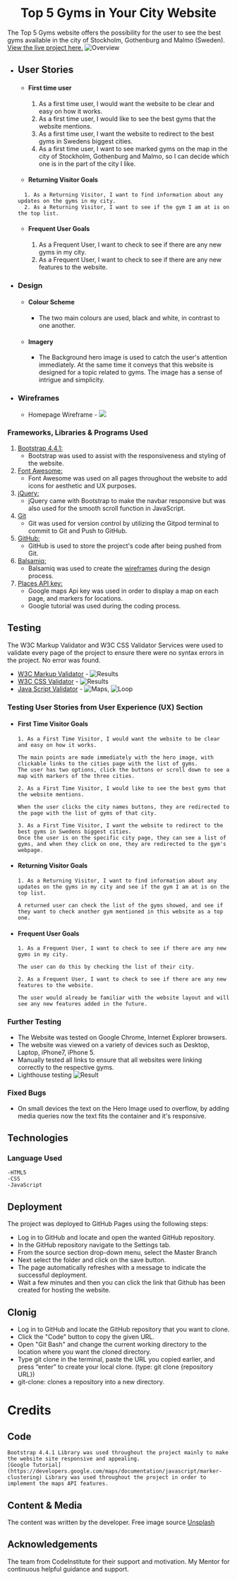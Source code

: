 <h1 align="center">Top 5 Gyms in Your City Website</h1>

The Top 5 Gyms website offers the possibility for the user to see the best gyms available in the city of Stockholm, Gothenburg and Malmo (Sweden).
[View the live project here.](https://elgas.github.io/top-five-gyms/) ![Overview](top5gyms-responsivetest.jpg)



- ## User Stories

    -   #### First time user
        1. As a first time user, I would want the website to be clear and easy on how it works.
        2. As a first time user, I would like to see the best gyms that the website mentions.
        3. As a first time user, I want the website to redirect to the best gyms in Swedens biggest cities.
        4. As a first time user, I want to see marked gyms on the map in the city of Stockholm, Gothenburg and Malmo, so I can decide which one is in the part of the city I like.

    -    #### Returning Visitor Goals

        1. As a Returning Visitor, I want to find information about any updates on the gyms in my city.
        2. As a Returning Visitor, I want to see if the gym I am at is on the top list.
    
    -   #### Frequent User Goals
        1. As a Frequent User, I want to check to see if there are any new gyms in my city.
        2. As a Frequent User, I want to check to see if there are any new features to the website. 

-   ### Design
    -   #### Colour Scheme
        -   The two main colours are used, black and white, in contrast to one another.
    -   #### Imagery
        -   The Background hero image is used to catch the user's attention immediately. At the same time it conveys that this website is designed for a topic related to gyms. The image has a sense of intrigue and simplicity.

*   ### Wireframes

    -   Homepage Wireframe - ![](https://github.com/elgas/top-five-gyms/blob/3aef83bd5f26ccbaaebb4cb5872c2015743306fd/wireframe.jpg)

### Frameworks, Libraries & Programs Used

1. [Bootstrap 4.4.1:](https://getbootstrap.com/docs/4.4/getting-started/introduction/)
    - Bootstrap was used to assist with the responsiveness and styling of the website.
1. [Font Awesome:](https://fontawesome.com/)
    - Font Awesome was used on all pages throughout the website to add icons for aesthetic and UX purposes.
1. [jQuery:](https://jquery.com/)
    - jQuery came with Bootstrap to make the navbar responsive but was also used for the smooth scroll function in JavaScript.
1. [Git](https://git-scm.com/)
    - Git was used for version control by utilizing the Gitpod terminal to commit to Git and Push to GitHub.
1. [GitHub:](https://github.com/)
    - GitHub is used to store the project's code after being pushed from Git.
1. [Balsamiq:](https://balsamiq.com/)
    - Balsamiq was used to create the [wireframes](https://github.com/) during the design process.
1. [Places API key:](https://developers.google.com/maps/documentation/embed/get-api-key)
    - Google maps Api key was used in order to display a map on each page, and markers for locations.
    - Google tutorial was used during the coding process.

## Testing

The W3C Markup Validator and W3C CSS Validator Services were used to validate every page of the project to ensure there were no syntax errors in the project.
No error was found.

-   [W3C Markup Validator](https://validator.w3.org/nu/#l27c34) - ![Results](html-test.png)
-   [W3C CSS Validator](https://jigsaw.w3.org/css-validator/validator) - ![Results](css-validator.jpg)
-   [Java Script Validator](https://jshint.com/) - ![Maps](jstest.jpg),
 ![Loop](javascript-test.jpg)

### Testing User Stories from User Experience (UX) Section

-   #### First Time Visitor Goals

        1. As a First Time Visitor, I would want the website to be clear and easy on how it works.

        The main points are made immediately with the hero image, with clickable links to the cities page with the list of gyms.
        The user has two options, click the buttons or scroll down to see a map with markers of the three cities.

        2. As a First Time Visitor, I would like to see the best gyms that the website mentions.

        When the user clicks the city names buttons, they are redirected to the page with the list of gyms of that city.

        3. As a First Time Visitor, I want the website to redirect to the best gyms in Swedens biggest cities.
        Once the user is on the specific city page, they can see a list of gyms, and when they click on one, they are redirected to the gym's webpage.

-   #### Returning Visitor Goals

        1. As a Returning Visitor, I want to find information about any updates on the gyms in my city and see if the gym I am at is on the top list.

        A returned user can check the list of the gyms showed, and see if they want to check another gym mentioned in this website as a top one.

    
-   #### Frequent User Goals

        1. As a Frequent User, I want to check to see if there are any new gyms in my city.

        The user can do this by checking the list of their city.

        2. As a Frequent User, I want to check to see if there are any new features to the website.

        The user would already be familiar with the website layout and will see any new features added in the future.


### Further Testing

-   The Website was tested on Google Chrome, Internet Explorer browsers.
-   The website was viewed on a variety of devices such as Desktop, Laptop, iPhone7, iPhone 5.
-   Manually tested all links to ensure that all websites were linking correctly to the respective gyms.
-   Lighthouse testing ![Result](lighthouse-result.jpg)

### Fixed Bugs

-   On small devices the text on the Hero Image used to overflow, by adding media queries now the text fits the container and it's responsive.
    
          
## Technologies

### Language Used
    -HTML5
    -CSS
    -JavaScript


## Deployment
The project was deployed to GitHub Pages using the following steps:

- Log in to GitHub and locate and open the wanted GitHub repository.
- In the GitHub repository navigate to the Settings tab.
- From the source section drop-down menu, select the Master Branch
- Next select the folder and click on the save button. 
- The page automatically refreshes with a message to indicate 
the successful deployment.
- Wait a few minutes and then you can click the link that Github 
has been created for hosting the website.

## Clonig

- Log in to GitHub and locate the GitHub repository that you want to clone.
- Click the "Code" button to copy the given URL.
- Open "Git Bash" and change the current working directory to the location where you want the cloned directory.
- Type git clone in the terminal, paste the URL you copied earlier, and press “enter” to create your local clone. (type: git clone {repository URL})
- git-clone: clones a repository into a new directory.

# Credits
## Code
    Bootstrap 4.4.1 Library was used throughout the project mainly to make the website site responsive and appealing.
    [Google Tutorial](https://developers.google.com/maps/documentation/javascript/marker-clustering) Library was used throughout the project in order to implement the maps API features.

## Content & Media
The content was written by the developer.
Free image source [Unsplash](unsplash.com)

## Acknowledgements
The team from CodeInstitute for their support and motivation.
My Mentor for continuous helpful guidance and support.

